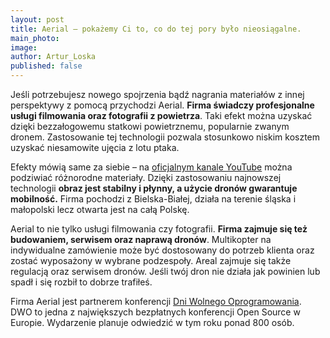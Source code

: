 ```yaml
---
layout: post
title: Aerial – pokażemy Ci to, co do tej pory było nieosiągalne.
main_photo: 
image: 
author: Artur_Loska
published: false
---
```


Jeśli potrzebujesz nowego spojrzenia bądź nagrania materiałów z innej perspektywy z pomocą przychodzi Aerial. **Firma świadczy profesjonalne usługi filmowania oraz fotografii z powietrza**. Taki efekt można uzyskać dzięki bezzałogowemu statkowi powietrznemu, popularnie zwanym dronem. Zastosowanie tej technologii pozwala stosunkowo niskim kosztem uzyskać niesamowite ujęcia z lotu ptaka.

Efekty mówią same za siebie – na [oficjalnym kanale YouTube]( https://www.youtube.com/channel/UCeWFoFpw-F9rZZKc94T_OPQ) można podziwiać różnorodne materiały. Dzięki zastosowaniu najnowszej technologii **obraz jest stabilny i płynny, a użycie dronów gwarantuje mobilność.** Firma pochodzi z Bielska-Białej, działa na terenie śląska i małopolski lecz otwarta jest na całą Polskę.  

Aerial to nie tylko usługi filmowania czy fotografii. **Firma zajmuje się też budowaniem, serwisem oraz naprawą dronów**. Multikopter na indywidualne zamówienie może być dostosowany do potrzeb klienta oraz zostać wyposażony w wybrane podzespoły. Areal zajmuje się także regulacją oraz serwisem dronów. Jeśli twój dron nie działa jak powinien lub spadł i się rozbił to dobrze trafiłeś.
 

Firma Aerial jest partnerem konferencji [Dni Wolnego Oprogramowania](http://dwo.mikstura.it). DWO to jedna z największych bezpłatnych konferencji Open Source w Europie. Wydarzenie planuje odwiedzić w tym roku ponad 800 osób. 

